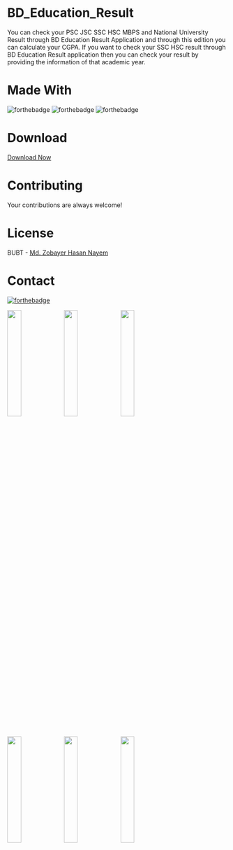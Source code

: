 # BD_Education_Result

You can check your PSC JSC SSC HSC MBPS and National University Result through BD Education Result Application and through this edition you can calculate your CGPA.
If you want to check your SSC HSC result through BD Education Result application then you can check your result by providing the information of that academic year.

# Made With
![forthebadge](https://img.shields.io/badge/Android_Studio-5C2D91?style=for-the-badge&logo=android%20studio&logoColor=white)
![forthebadge](https://img.shields.io/badge/Firebase-00000F?style=for-the-badge&logo=firebase&logoColor=white)
![forthebadge](https://img.shields.io/badge/Java-5C2D91?style=for-the-badge&logo=java&logoColor=white)


# Download
[Download Now](https://codeload.github.com/zobayerdev/BD_Education_Result/zip/refs/heads/main)

# Contributing
Your contributions are always welcome!

# License
BUBT - [Md. Zobayer Hasan Nayem](https://github.com/zobayerdev/)

# Contact
[![forthebadge](https://img.shields.io/badge/Gmail-D14836?style=for-the-badge&logo=gmail&logoColor=white)](https://mail.google.com/mail/?view=cm&fs=1&to=zobayer.dev@gmail.com)

<img src="https://user-images.githubusercontent.com/74914169/189493485-16744e32-a81b-447b-869b-0bbdba2fd4cf.jpg" width=25% height=25%>
<img src="https://user-images.githubusercontent.com/74914169/189493488-a86c43b3-6407-4be8-9261-176213a90e9b.jpg" width=25% height=25%>
<img src="https://user-images.githubusercontent.com/74914169/189493487-6e151eb5-3e75-42c7-a4df-96d84e4b5b72.jpg" width=25% height=25%>
<img src="https://user-images.githubusercontent.com/74914169/189493489-7eb706f4-bff0-41da-98f4-05fbe028f7d0.jpg" width=25% height=25%>
<img src="https://user-images.githubusercontent.com/74914169/189493481-49f3a2c7-41c8-428e-a656-331ee0a66d35.jpg" width=25% height=25%>
<img src="https://user-images.githubusercontent.com/74914169/195452065-24b3df92-aafe-4e83-ac98-ce5611b210bb.gif" width=25% height=25%>




